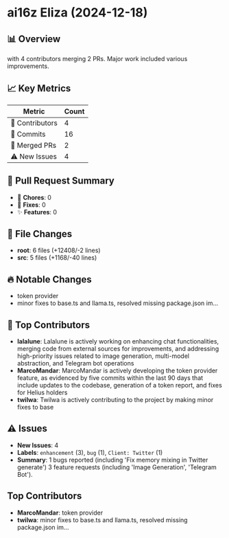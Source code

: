 # ai16z Eliza (2024-12-18)
    
## 📊 Overview
with 4 contributors merging 2 PRs. Major work included various improvements.

## 📈 Key Metrics
| Metric | Count |
|---------|--------|
| 👥 Contributors | 4 |
| 📝 Commits | 16 |
| 🔄 Merged PRs | 2 |
| ⚠️ New Issues | 4 |

## 🔄 Pull Request Summary
- 🧹 **Chores**: 0
- 🐛 **Fixes**: 0
- ✨ **Features**: 0

## 📁 File Changes
- **root**: 6 files (+12408/-2 lines)
- **src**: 5 files (+1168/-40 lines)

## 🔥 Notable Changes
- token provider
- minor fixes to base.ts and llama.ts, resolved missing package.json im…

## 👥 Top Contributors
- **lalalune**: Lalalune is actively working on enhancing chat functionalities, merging code from external sources for improvements, and addressing high-priority issues related to image generation, multi-model abstraction, and Telegram bot operations
- **MarcoMandar**: MarcoMandar is actively developing the token provider feature, as evidenced by five commits within the last 90 days that include updates to the codebase, generation of a token report, and fixes for Helius holders
- **twilwa**: Twilwa is actively contributing to the project by making minor fixes to base

## ⚠️ Issues
- **New Issues**: 4
- **Labels**: `enhancement` (3), `bug` (1), `Client: Twitter` (1)
- **Summary**: 1 bugs reported (including 'Fix memory mixing in Twitter generate') 3 feature requests (including 'Image Generation', 'Telegram Bot').

## Top Contributors
- **MarcoMandar**: token provider
- **twilwa**: minor fixes to base.ts and llama.ts, resolved missing package.json im…